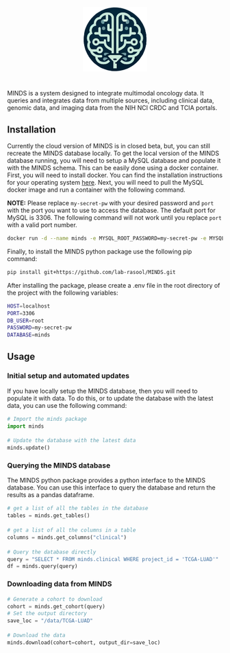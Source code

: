 <div align="center">
    <picture>
        <source media="(prefers-color-scheme: dark)" height="150px" srcset="docs\assets\README_logo.png">
        <img alt="logo" height="150px" src="docs/logo.png">
    </picture>
    <!-- add a line no text-->
    <br>
    <h1>
    </h1>
</div>

MINDS is a system designed to integrate multimodal oncology data. It queries and integrates data from multiple sources, including clinical data, genomic data, and imaging data from the NIH NCI CRDC and TCIA portals.

## Installation

Currently the cloud version of MINDS is in closed beta, but, you can still recreate the MINDS database locally. To get the local version of the MINDS database running, you will need to setup a MySQL database and populate it with the MINDS schema. This can be easily done using a docker container. First, you will need to install docker. You can find the installation instructions for your operating system [here](https://docs.docker.com/get-docker/). Next, you will need to pull the MySQL docker image and run a container with the following command. 

**NOTE:** Please replace `my-secret-pw` with your desired password and `port` with the port you want to use to access the database. The default port for MySQL is 3306. The following command will not work until you replace `port` with a valid port number.

```bash
docker run -d --name minds -e MYSQL_ROOT_PASSWORD=my-secret-pw -e MYSQL_DATABASE=minds -p port:3306 mysql
```

Finally, to install the MINDS python package use the following pip command:

```bash
pip install git+https://github.com/lab-rasool/MINDS.git
```

After installing the package, please create a .env file in the root directory of the project with the following variables:

```bash
HOST=localhost
PORT=3306
DB_USER=root
PASSWORD=my-secret-pw
DATABASE=minds   
```

## Usage

### Initial setup and automated updates

If you have locally setup the MINDS database, then you will need to populate it with data. To do this, or to update the database with the latest data, you can use the following command:

```python
# Import the minds package
import minds

# Update the database with the latest data
minds.update()
```

### Querying the MINDS database

The MINDS python package provides a python interface to the MINDS database. You can use this interface to query the database and return the results as a pandas dataframe.

```python
# get a list of all the tables in the database
tables = minds.get_tables()

# get a list of all the columns in a table
columns = minds.get_columns("clinical")

# Query the database directly
query = "SELECT * FROM minds.clinical WHERE project_id = 'TCGA-LUAD'"
df = minds.query(query)
```

### Downloading data from MINDS

```python
# Generate a cohort to download
cohort = minds.get_cohort(query)
# Set the output directory
save_loc = "/data/TCGA-LUAD"

# Download the data 
minds.download(cohort=cohort, output_dir=save_loc)
```
